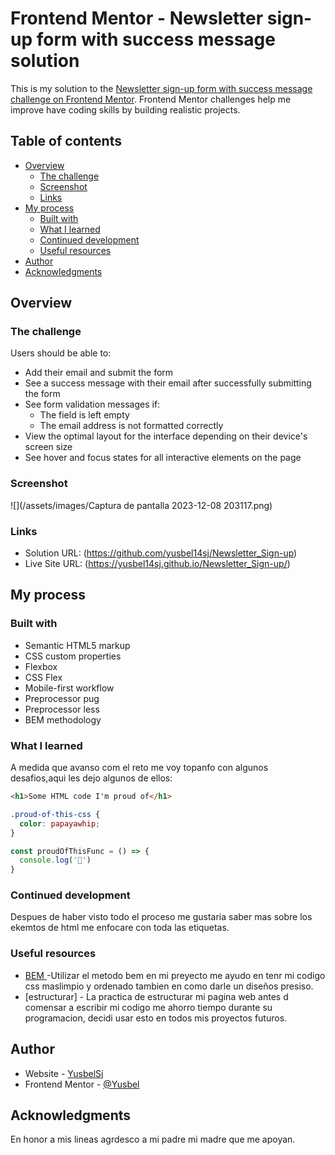 # Frontend Mentor - Newsletter sign-up form with success message solution

This is my solution to the [Newsletter sign-up form with success message challenge on Frontend Mentor](https://www.frontendmentor.io/challenges/newsletter-signup-form-with-success-message-3FC1AZbNrv). Frontend Mentor challenges help me improve have coding skills by building realistic projects. 

## Table of contents

- [Overview](#overview)
  - [The challenge](#the-challenge)
  - [Screenshot](#screenshot)
  - [Links](#links)
- [My process](#my-process)
  - [Built with](#built-with)
  - [What I learned](#what-i-learned)
  - [Continued development](#continued-development)
  - [Useful resources](#useful-resources)
- [Author](#author)
- [Acknowledgments](#acknowledgments)

## Overview

### The challenge

Users should be able to:

- Add their email and submit the form
- See a success message with their email after successfully submitting the form
- See form validation messages if:
  - The field is left empty
  - The email address is not formatted correctly
- View the optimal layout for the interface depending on their device's screen size
- See hover and focus states for all interactive elements on the page

### Screenshot

![](/assets/images/Captura de pantalla 2023-12-08 203117.png)

### Links

- Solution URL: (https://github.com/yusbel14sj/Newsletter_Sign-up)
- Live Site URL: (https://yusbel14sj.github.io/Newsletter_Sign-up/)

## My process

### Built with

- Semantic HTML5 markup
- CSS custom properties
- Flexbox
- CSS Flex
- Mobile-first workflow
- Preprocessor pug
- Preprocessor less
- BEM methodology

### What I learned
A medida que avanso com el reto me voy topanfo con algunos desafios,aqui les dejo algunos de ellos:
```html
<h1>Some HTML code I'm proud of</h1>
```
```css
.proud-of-this-css {
  color: papayawhip;
}
```
```js
const proudOfThisFunc = () => {
  console.log('🎉')
}
```

### Continued development
Despues de haber visto todo el proceso me gustaria saber mas sobre los ekemtos de html me enfocare con toda las etiquetas.


### Useful resources

- [BEM ](https://getbem.com/) -Utilizar el metodo bem en mi preyecto me ayudo en tenr mi codigo css maslimpio y ordenado tambien en como darle un diseños presiso.
- [estructurar] - La practica de estructurar mi pagina web antes d comensar a escribir mi codigo me ahorro tiempo durante su programacion, decidi usar esto en todos mis proyectos futuros.

## Author

- Website - [YusbelSj](https://www.your-site.com)
- Frontend Mentor - [@Yusbel](https://www.frontendmentor.io/profile/yourusername)

## Acknowledgments

En honor a mis lineas agrdesco a mi padre mi madre que me apoyan.

